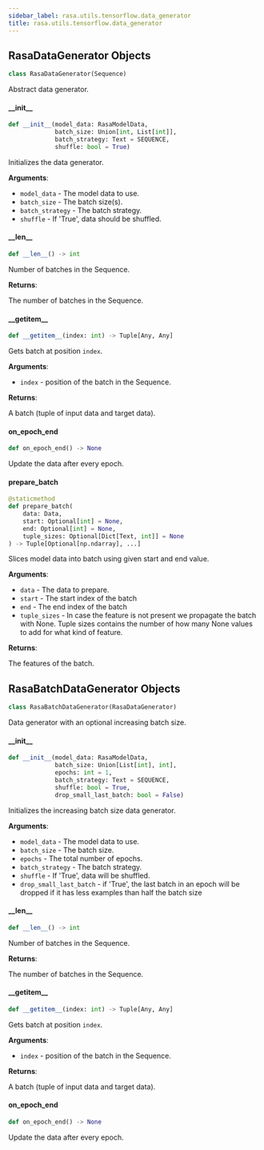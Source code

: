 ```yaml
---
sidebar_label: rasa.utils.tensorflow.data_generator
title: rasa.utils.tensorflow.data_generator
---
```

## RasaDataGenerator Objects

```python
class RasaDataGenerator(Sequence)
```

Abstract data generator.

#### \_\_init\_\_

```python
def __init__(model_data: RasaModelData,
             batch_size: Union[int, List[int]],
             batch_strategy: Text = SEQUENCE,
             shuffle: bool = True)
```

Initializes the data generator.

**Arguments**:

- `model_data` - The model data to use.
- `batch_size` - The batch size(s).
- `batch_strategy` - The batch strategy.
- `shuffle` - If &#x27;True&#x27;, data should be shuffled.

#### \_\_len\_\_

```python
def __len__() -> int
```

Number of batches in the Sequence.

**Returns**:

  The number of batches in the Sequence.

#### \_\_getitem\_\_

```python
def __getitem__(index: int) -> Tuple[Any, Any]
```

Gets batch at position `index`.

**Arguments**:

- `index` - position of the batch in the Sequence.
  

**Returns**:

  A batch (tuple of input data and target data).

#### on\_epoch\_end

```python
def on_epoch_end() -> None
```

Update the data after every epoch.

#### prepare\_batch

```python
@staticmethod
def prepare_batch(
    data: Data,
    start: Optional[int] = None,
    end: Optional[int] = None,
    tuple_sizes: Optional[Dict[Text, int]] = None
) -> Tuple[Optional[np.ndarray], ...]
```

Slices model data into batch using given start and end value.

**Arguments**:

- `data` - The data to prepare.
- `start` - The start index of the batch
- `end` - The end index of the batch
- `tuple_sizes` - In case the feature is not present we propagate the batch with
  None. Tuple sizes contains the number of how many None values to add for
  what kind of feature.
  

**Returns**:

  The features of the batch.

## RasaBatchDataGenerator Objects

```python
class RasaBatchDataGenerator(RasaDataGenerator)
```

Data generator with an optional increasing batch size.

#### \_\_init\_\_

```python
def __init__(model_data: RasaModelData,
             batch_size: Union[List[int], int],
             epochs: int = 1,
             batch_strategy: Text = SEQUENCE,
             shuffle: bool = True,
             drop_small_last_batch: bool = False)
```

Initializes the increasing batch size data generator.

**Arguments**:

- `model_data` - The model data to use.
- `batch_size` - The batch size.
- `epochs` - The total number of epochs.
- `batch_strategy` - The batch strategy.
- `shuffle` - If &#x27;True&#x27;, data will be shuffled.
- `drop_small_last_batch` - if &#x27;True&#x27;, the last batch in an epoch will be dropped
  if it has less examples than half the batch size

#### \_\_len\_\_

```python
def __len__() -> int
```

Number of batches in the Sequence.

**Returns**:

  The number of batches in the Sequence.

#### \_\_getitem\_\_

```python
def __getitem__(index: int) -> Tuple[Any, Any]
```

Gets batch at position `index`.

**Arguments**:

- `index` - position of the batch in the Sequence.
  

**Returns**:

  A batch (tuple of input data and target data).

#### on\_epoch\_end

```python
def on_epoch_end() -> None
```

Update the data after every epoch.

